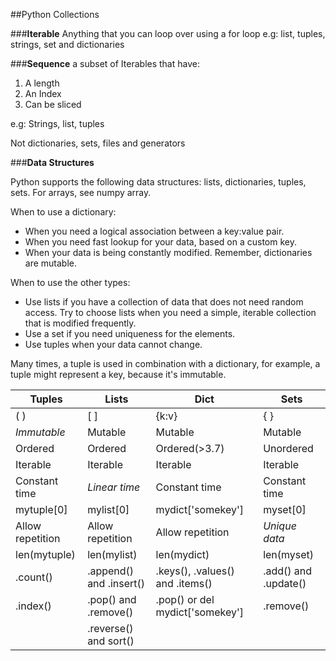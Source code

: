 ##Python Collections

###**Iterable** 
Anything that you can loop over using a for loop
e.g: list, tuples, strings, set and dictionaries

###**Sequence** 
a subset of Iterables that have: 
1. A length
2. An Index
3. Can be sliced

e.g: Strings, list, tuples

Not dictionaries, sets, files and generators

###**Data Structures**

Python supports the following data structures: lists, dictionaries, tuples, sets. For arrays, see numpy array.

When to use a dictionary:
- When you need a logical association between a key:value pair.
- When you need fast lookup for your data, based on a custom key.
- When your data is being constantly modified. Remember, dictionaries are mutable.

When to use the other types:
- Use lists if you have a collection of data that does not need random access. Try to choose lists when you need a simple, iterable collection that is modified frequently.
- Use a set if you need uniqueness for the elements.
- Use tuples when your data cannot change.

Many times, a tuple is used in combination with a dictionary, for example, a tuple might represent a key, because it's immutable.

| Tuples | Lists | Dict | Sets |
| --- | --- | --- | --- |
| ( ) | [ ] | {k:v} | { } |
|*Immutable*|Mutable|Mutable|Mutable|
|Ordered|Ordered|Ordered(>3.7)|Unordered|
|Iterable|Iterable|Iterable|Iterable|
|Constant time|*Linear time*|Constant time|Constant time|
|mytuple[0]|mylist[0]|mydict['somekey']|myset[0]|
|Allow repetition|Allow repetition|Allow repetition|*Unique data*|
|len(mytuple)|len(mylist)|len(mydict)|len(myset)|
|.count()|.append() and .insert()|.keys(), .values() and .items()|.add() and .update()|
|.index()|.pop() and .remove()|.pop() or del mydict['somekey']|.remove()|
||.reverse() and sort()|||.intersection() and .difference()|
